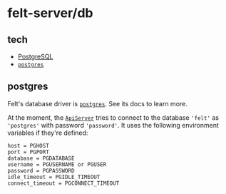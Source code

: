 # felt-server/db

## tech

- [PostgreSQL](https://www.postgresql.org)
- [`postgres`](https://github.com/porsager/postgres)

## postgres

Felt's database driver is [`postgres`](https://github.com/porsager/postgres).
See its docs to learn more.

At the moment, the [`ApiServer`](../server/ApiServer.ts)
tries to connect to the database `'felt'` as `'postgres'` with password `'password'`.
It uses the following environment variables if they're defined:

```
host = PGHOST
port = PGPORT
database = PGDATABASE
username = PGUSERNAME or PGUSER
password = PGPASSWORD
idle_timeout = PGIDLE_TIMEOUT
connect_timeout = PGCONNECT_TIMEOUT
```
